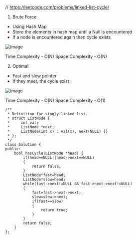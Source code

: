 // https://leetcode.com/problems/linked-list-cycle/


1. Brute Force 

- Using Hash Map 
- Store the elements in hash map until a Null is encountered
- If a node is encountered again then cycle exists


![image](https://user-images.githubusercontent.com/53824950/141968488-aa6e874c-fe44-4888-a008-56c70b203d6b.png)

Time Complexity - O(N)
Space Complexity - O(N)

2. Optimal

- Fast and slow pointer
- If they meet, the cycle exist

![image](https://user-images.githubusercontent.com/53824950/141969859-90795e54-c764-4f68-8889-b7b23178a290.png)


Time Complexity - O(N)
Space Complexity - O(1)

```
/**
 * Definition for singly-linked list.
 * struct ListNode {
 *     int val;
 *     ListNode *next;
 *     ListNode(int x) : val(x), next(NULL) {}
 * };
 */
class Solution {
public:
    bool hasCycle(ListNode *head) {
        if(head==NULL||head->next==NULL)
        {
            return false;
        }
        ListNode*fast=head;
        ListNode*slow=head;
        while(fast->next!=NULL && fast->next->next!=NULL)
        {
            fast=fast->next->next;
            slow=slow->next;
            if(fast==slow)
            {
                return true;
            }
        }
        return false;
    }
};
```

